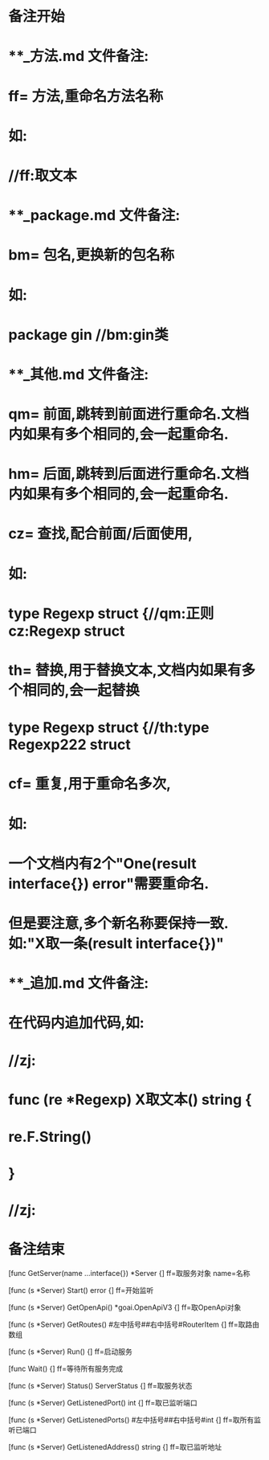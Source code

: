 # 备注开始
# **_方法.md 文件备注:
# ff= 方法,重命名方法名称
# 如:
# //ff:取文本

# **_package.md 文件备注:
# bm= 包名,更换新的包名称 
# 如: 
# package gin //bm:gin类

# **_其他.md 文件备注:
# qm= 前面,跳转到前面进行重命名.文档内如果有多个相同的,会一起重命名.
# hm= 后面,跳转到后面进行重命名.文档内如果有多个相同的,会一起重命名.
# cz= 查找,配合前面/后面使用,
# 如:
# type Regexp struct {//qm:正则 cz:Regexp struct
#
# th= 替换,用于替换文本,文档内如果有多个相同的,会一起替换
# type Regexp struct {//th:type Regexp222 struct
#
# cf= 重复,用于重命名多次,
# 如: 
# 一个文档内有2个"One(result interface{}) error"需要重命名.
# 但是要注意,多个新名称要保持一致. 如:"X取一条(result interface{})"

# **_追加.md 文件备注:
# 在代码内追加代码,如:
# //zj:
# func (re *Regexp) X取文本() string { 
#    re.F.String()
# }
# //zj:
# 备注结束

[func GetServer(name ...interface{}) *Server {]
ff=取服务对象
name=名称

[func (s *Server) Start() error {]
ff=开始监听

[func (s *Server) GetOpenApi() *goai.OpenApiV3 {]
ff=取OpenApi对象

[func (s *Server) GetRoutes() #左中括号##右中括号#RouterItem {]
ff=取路由数组

[func (s *Server) Run() {]
ff=启动服务

[func Wait() {]
ff=等待所有服务完成

[func (s *Server) Status() ServerStatus {]
ff=取服务状态

[func (s *Server) GetListenedPort() int {]
ff=取已监听端口

[func (s *Server) GetListenedPorts() #左中括号##右中括号#int {]
ff=取所有监听已端口

[func (s *Server) GetListenedAddress() string {]
ff=取已监听地址
